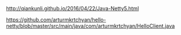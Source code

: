 http://qiankunli.github.io/2016/04/22/Java-Netty5.html

https://github.com/arturmkrtchyan/hello-netty/blob/master/src/main/java/com/arturmkrtchyan/HelloClient.java
